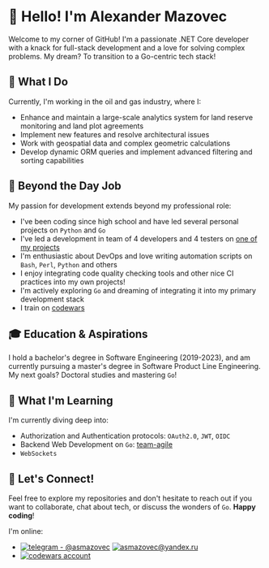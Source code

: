 # 👋 Hello! I'm Alexander Mazovec 


Welcome to my corner of GitHub! I'm a passionate .NET Core developer with a knack for full-stack development and a love for solving complex problems. My dream? To transition to a Go-centric tech stack!

## 💼 What I Do

Currently, I'm working in the oil and gas industry, where I:

- Enhance and maintain a large-scale analytics system for land reserve monitoring and land plot agreements
- Implement new features and resolve architectural issues
- Work with geospatial data and complex geometric calculations
- Develop dynamic ORM queries and implement advanced filtering and sorting capabilities

## 🚀 Beyond the Day Job 

My passion for development extends beyond my professional role:

- I've been coding since high school and have led several personal projects on `Python` and `Go`
- I've led a development in team of 4 developers and 4 testers on [one of my projects](https://github.com/vpo-tusur)
- I'm enthusiastic about DevOps and love writing automation scripts on `Bash`, `Perl`, `Python` and others
- I enjoy integrating code quality checking tools and other nice CI practices into my own projects!
- I'm actively exploring `Go` and dreaming of integrating it into my primary development stack
- I train on [codewars](https://www.codewars.com/usesr/asmazovec) 

## 🎓 Education & Aspirations

I hold a bachelor's degree in Software Engineering (2019-2023), and am currently pursuing a master's degree in Software Product Line Engineering. My next goals? Doctoral studies and mastering `Go`!

## 🌱 What I'm Learning

I'm currently diving deep into:

- Authorization and Authentication protocols: `OAuth2.0`, `JWT`, `OIDC`
- Backend Web Development on `Go`: [team-agile](https://github.com/asmazovec/team-agile)
- `WebSockets`

## 🌟 Let's Connect!

Feel free to explore my repositories and don't hesitate to reach out if you want to collaborate, chat about tech, or discuss the wonders of `Go`. **Happy coding**!

I'm online:
- [![telegram - @asmazovec](https://img.shields.io/static/v1?label=telegram&message=%40asmazovec&color=2ea44f&logo=telegram)](https://t.me/asmazovec) [![asmazovec@yandex.ru](https://img.shields.io/static/v1?label=email&message=asmazovec%40yandex.ru&color=2ea44f&logo=mail.ru)](mailto:asmazovec@yandex.ru)
- [![codewars account](https://www.codewars.com/users/asmazovec/badges/small)](https://www.codewars.com/users/asmazovec)
